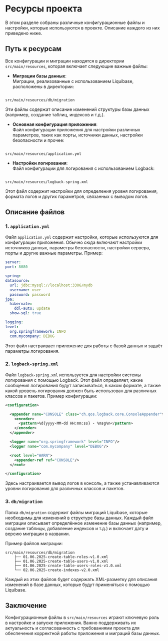 # Ресурсы проекта

В этом разделе собраны различные конфигурационные файлы и настройки, которые используются в проекте. Описание каждого из них приведено ниже.

## Путь к ресурсам

Все конфигурации и миграции находятся в директории `src/main/resources`, которая включает следующие важные файлы:

- **Миграции базы данных**:  
  Миграции, реализованные с использованием Liquibase, расположены в директории:
```

src/main/resources/db/migration

```
Эти файлы содержат описание изменений структуры базы данных (например, создание таблиц, индексов и т.д.).

- **Основная конфигурация приложения**:  
Файл конфигурации приложения для настройки различных параметров, таких как порты, источники данных, настройки безопасности и прочее:
```

src/main/resources/application.yml

```

- **Настройки логирования**:  
Файл конфигурации для логирования с использованием Logback:
```

src/main/resources/logback-spring.xml

````
Этот файл содержит настройки для определения уровня логирования, формата логов и других параметров, связанных с выводом логов.

## Описание файлов

### 1. `application.yml`

Файл `application.yml` содержит настройки, которые используются для конфигурации приложения. Обычно сюда включают настройки источников данных, параметры безопасности, настройки сервера, порты и другие важные параметры. Пример:

```yaml
server:
port: 8080

spring:
datasource:
  url: jdbc:mysql://localhost:3306/mydb
  username: user
  password: password
jpa:
  hibernate:
    ddl-auto: update
  show-sql: true

logging:
level:
  org.springframework: INFO
  com.mycompany: DEBUG
````

Этот файл настраивает приложение для работы с базой данных и задаёт параметры логирования.

### 2. `logback-spring.xml`

Файл `logback-spring.xml` используется для настройки системы логирования с помощью Logback. Этот файл определяет, какие сообщения логирования будут записываться, в каком формате, а также какой уровень логирования должен быть использован для различных классов и пакетов. Пример конфигурации:

```xml
<configuration>

  <appender name="CONSOLE" class="ch.qos.logback.core.ConsoleAppender">
    <encoder>
      <pattern>%d{yyyy-MM-dd HH:mm:ss} - %msg%n</pattern>
    </encoder>
  </appender>

  <logger name="org.springframework" level="INFO"/>
  <logger name="com.mycompany" level="DEBUG"/>

  <root level="WARN">
    <appender-ref ref="CONSOLE"/>
  </root>

</configuration>
```

Здесь настраивается вывод логов в консоль, а также устанавливаются уровни логирования для различных классов и пакетов.

### 3. `db/migration`

Папка `db/migration` содержит файлы миграций Liquibase, которые необходимы для изменений в структуре базы данных. Каждый файл миграции описывает определённое изменение базы данных (например, создание таблицы, добавление индексов и т.д.) и включает дату и версию миграции в названии.

Пример файлов миграции:

```
src/main/resources/db/migration
    ├── 01.06.2025-create-table-roles-v1.0.xml
    ├── 01.06.2025-create-table-users-v1.0.xml
    ├── 01.06.2025-create-table-users-roles-v1.0.xml
    └── 02.06.2025-create-indexes-v2.0.xml
```

Каждый из этих файлов будет содержать XML-разметку для описания изменений в базе данных, которые будут применяться с помощью Liquibase.

## Заключение

Конфигурационные файлы в `src/main/resources` играют ключевую роль в настройке и запуске приложения. Важно поддерживать их актуальность и согласованность с требованиями проекта для обеспечения корректной работы приложения и миграций базы данных.

```


